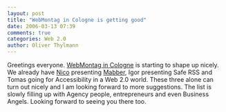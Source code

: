 ```yaml
---
layout: post
title: "WebMontag in Cologne is getting good"
date: 2006-03-13 07:39
comments: true
categories: Web 2.0
author: Oliver Thylmann
---
```







Greetings everyone. [WebMontag in Cologne](http://www.webmontag.de/doku.php?id=koeln) is starting to shape up nicely. We already have [Nico](http://lumma.de/) presenting [Mabber](http://mabber.com/), Igor presenting Safe RSS and Tomas going for Accessibility in a Web 2.0 world. These three alone can turn out nicely and I am looking forward to more suggestions. The list is slowly filling up with Agency people, entrepreneurs and even Business Angels. Looking forward to seeing you there too.






